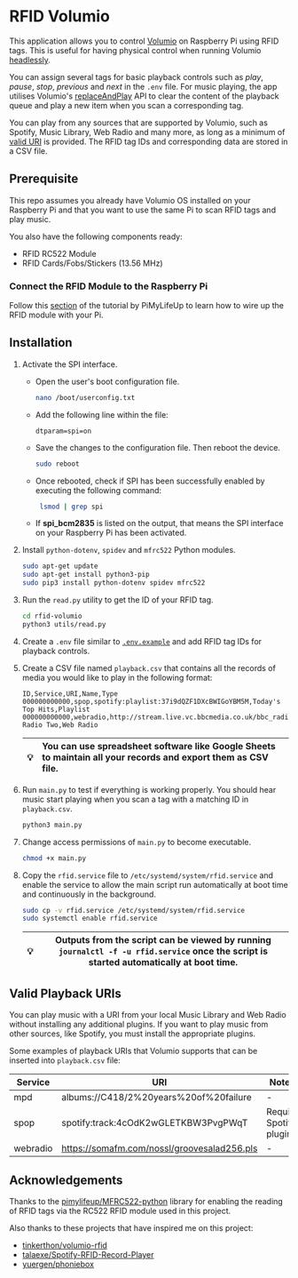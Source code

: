# RFID Volumio

This application allows you to control [Volumio](https://volumio.com/en/) on Raspberry Pi using RFID tags. This is useful for having physical control when running Volumio [headlessly](https://en.wikipedia.org/wiki/Headless_computer).

You can assign several tags for basic playback controls such as _play_, _pause_, _stop_, _previous_ and _next_ in the `.env` file. For music playing, the app utilises Volumio's [replaceAndPlay](https://volumio.github.io/docs/API/REST_API.html#page_ADDING_ITEMS_TO_PLAYBACK) API to clear the content of the playback queue and play a new item when you scan a corresponding tag.

You can play from any sources that are supported by Volumio, such as Spotify, Music Library, Web Radio and many more, as long as a minimum of [valid URI](#valid-playback-uris) is provided. The RFID tag IDs and corresponding data are stored in a CSV file.

## Prerequisite

This repo assumes you already have Volumio OS installed on your Raspberry Pi and that you want to use the same Pi to scan RFID tags and play music.

You also have the following components ready:

- RFID RC522 Module
- RFID Cards/Fobs/Stickers (13.56 MHz)

### Connect the RFID Module to the Raspberry Pi

Follow this [section](https://pimylifeup.com/raspberry-pi-rfid-rc522/#wiring-the-rfid-rc522) of the tutorial by PiMyLifeUp to learn how to wire up the RFID module with your Pi.

## Installation

1. Activate the SPI interface.

   - Open the user's boot configuration file.

     ```bash
     nano /boot/userconfig.txt
     ```

   - Add the following line within the file:

     ```
     dtparam=spi=on
     ```

   - Save the changes to the configuration file. Then reboot the device.

     ```bash
     sudo reboot
     ```

   - Once rebooted, check if SPI has been successfully enabled by executing the following command:

     ```bash
      lsmod | grep spi
     ```

   - If **spi_bcm2835** is listed on the output, that means the SPI interface on your Raspberry Pi has been activated.

2. Install `python-dotenv`, `spidev` and `mfrc522` Python modules.

   ```bash
   sudo apt-get update
   sudo apt-get install python3-pip
   sudo pip3 install python-dotenv spidev mfrc522
   ```

3. Run the `read.py` utility to get the ID of your RFID tag.

   ```bash
   cd rfid-volumio
   python3 utils/read.py
   ```

4. Create a `.env` file similar to [`.env.example`](https://github.com/fywk/rfid-volumio/blob/main/.env.example) and add RFID tag IDs for playback controls.

5. Create a CSV file named `playback.csv` that contains all the records of media you would like to play in the following format:

   ```csv
   ID,Service,URI,Name,Type
   000000000000,spop,spotify:playlist:37i9dQZF1DXcBWIGoYBM5M,Today's Top Hits,Playlist
   000000000000,webradio,http://stream.live.vc.bbcmedia.co.uk/bbc_radio_two,BBC Radio Two,Web Radio
   ```

   | :bulb: | You can use spreadsheet software like Google Sheets to maintain all your records and export them as CSV file. |
   | ------ | :------------------------------------------------------------------------------------------------------------ |

6. Run `main.py` to test if everything is working properly. You should hear music start playing when you scan a tag with a matching ID in `playback.csv`.

   ```bash
   python3 main.py
   ```

7. Change access permissions of `main.py` to become executable.

   ```bash
   chmod +x main.py
   ```

8. Copy the `rfid.service` file to `/etc/systemd/system/rfid.service` and enable the service to allow the main script run automatically at boot time and continuously in the background.

   ```bash
   sudo cp -v rfid.service /etc/systemd/system/rfid.service
   sudo systemctl enable rfid.service
   ```

   | :bulb: | Outputs from the script can be viewed by running `journalctl -f -u rfid.service` once the script is started automatically at boot time. |
   | ------ | --------------------------------------------------------------------------------------------------------------------------------------- |

## Valid Playback URIs

You can play music with a URI from your local Music Library and Web Radio without installing any additional plugins. If you want to play music from other sources, like Spotify, you must install the appropriate plugins.

Some examples of playback URIs that Volumio supports that can be inserted into `playback.csv` file:

| Service  | URI                                         | Notes                   |
| -------- | ------------------------------------------- | ----------------------- |
| mpd      | albums://C418/2%20years%20of%20failure      | -                       |
| spop     | spotify:track:4cOdK2wGLETKBW3PvgPWqT        | Require Spotify plugin. |
| webradio | https://somafm.com/nossl/groovesalad256.pls | -                       |

## Acknowledgements

Thanks to the [pimylifeup/MFRC522-python](https://github.com/pimylifeup/MFRC522-python) library for enabling the reading of RFID tags via the RC522 RFID module used in this project.

Also thanks to these projects that have inspired me on this project:

- [tinkerthon/volumio-rfid](https://github.com/tinkerthon/volumio-rfid)
- [talaexe/Spotify-RFID-Record-Player](https://github.com/talaexe/Spotify-RFID-Record-Player)
- [yuergen/phoniebox](https://github.com/yuergen/phoniebox)
